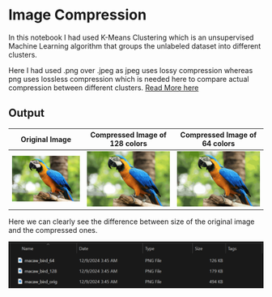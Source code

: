 # Image Compression

In this notebook I had used K-Means Clustering which is an unsupervised Machine Learning algorithm that groups the unlabeled dataset into different clusters.

Here I had used .png over .jpeg as jpeg uses lossy compression whereas png uses lossless compression which is needed here to compare actual compression between different clusters. [Read More here](https://www.adobe.com/in/creativecloud/file-types/image/comparison/jpeg-vs-png.html)

## Output

 Original Image       |  Compressed Image of 128 colors  |Compressed Image of 64 colors
-------------------------|----------------------------------|-------------------------------
![Original Image](https://github.com/rahulogoel/image-compression/blob/main/output/macaw_bird_orig.png) | ![Compressed Image of 128 colors](https://github.com/rahulogoel/image-compression/blob/main/output/macaw_bird_128.png) | ![Compressed Image of 64 colors](https://github.com/rahulogoel/image-compression/blob/main/output/macaw_bird_64.png)

Here we can clearly see the difference between size of the original image and the compressed ones.


![Screenshot](https://github.com/rahulogoel/image-compression/blob/main/output/Screenshot.png)
